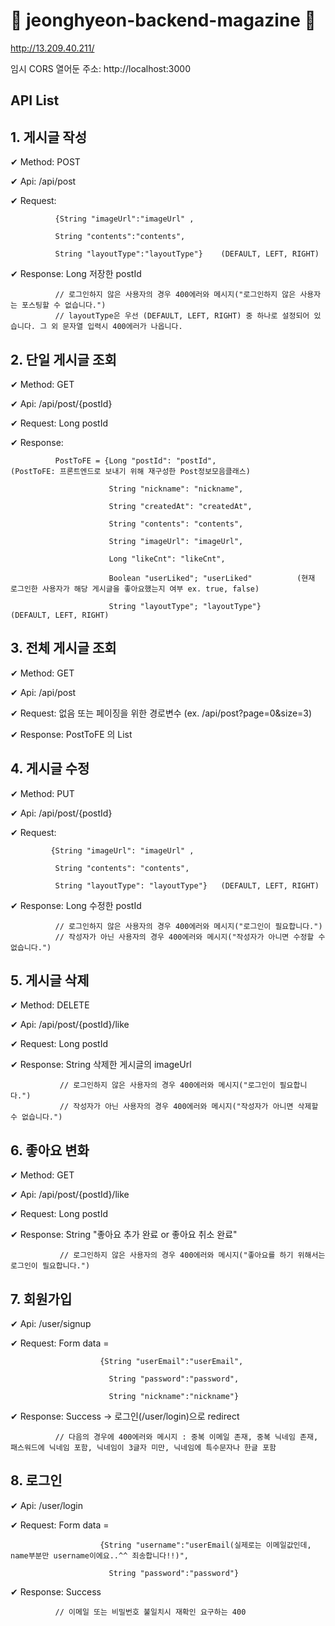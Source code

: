 # 🥨 jeonghyeon-backend-magazine 🥨
http://13.209.40.211/

임시 CORS 열어둔 주소: http://localhost:3000

## API List

## 1. 게시글 작성
  ✔︎ Method: POST
  
  ✔︎ Api: /api/post
  
  ✔︎ Request: 
  
              {String "imageUrl":"imageUrl" ,
  
              String "contents":"contents", 
              
              String "layoutType":"layoutType"}    (DEFAULT, LEFT, RIGHT)
              
  ✔︎ Response: Long 저장한 postId
              
              // 로그인하지 않은 사용자의 경우 400에러와 메시지("로그인하지 않은 사용자는 포스팅할 수 없습니다.")
              // layoutType은 우선 (DEFAULT, LEFT, RIGHT) 중 하나로 설정되어 있습니다. 그 외 문자열 입력시 400에러가 나옵니다.
              
## 2. 단일 게시글 조회              
  ✔︎ Method: GET
  
  ✔︎ Api: /api/post/{postId}
  
  ✔︎ Request: Long postId
  
  ✔︎ Response: 
                          
              PostToFE = {Long "postId": "postId",                  (PostToFE: 프론트엔드로 보내기 위해 재구성한 Post정보모음클래스)
  
                          String "nickname": "nickname",
                          
                          String "createdAt": "createdAt",
                          
                          String "contents": "contents",
                          
                          String "imageUrl": "imageUrl",
                          
                          Long "likeCnt": "likeCnt",
                          
                          Boolean "userLiked"; "userLiked"          (현재 로그인한 사용자가 해당 게시글을 좋아요했는지 여부 ex. true, false)
                          
                          String "layoutType"; "layoutType"}        (DEFAULT, LEFT, RIGHT)
              
## 3. 전체 게시글 조회
  ✔︎ Method: GET
  
  ✔︎ Api: /api/post
  
  ✔︎ Request: 없음 또는 페이징을 위한 경로변수 (ex. /api/post?page=0&size=3)
  
  ✔︎ Response: PostToFE 의 List 
  
  
## 4. 게시글 수정
  ✔︎ Method: PUT
  
  ✔︎ Api: /api/post/{postId}
  
  ✔︎ Request: 
            
             {String "imageUrl": "imageUrl" ,
  
              String "contents": "contents", 
  
              String "layoutType": "layoutType"}   (DEFAULT, LEFT, RIGHT)
  
  ✔︎ Response: Long 수정한 postId
  
              // 로그인하지 않은 사용자의 경우 400에러와 메시지("로그인이 필요합니다.")
              // 작성자가 아닌 사용자의 경우 400에러와 메시지("작성자가 아니면 수정할 수 없습니다.")
  
## 5. 게시글 삭제
  ✔︎ Method: DELETE
  
  ✔︎ Api: /api/post/{postId}/like
  
  ✔︎ Request: Long postId
  
  ✔︎ Response: String 삭제한 게시글의 imageUrl
  
               // 로그인하지 않은 사용자의 경우 400에러와 메시지("로그인이 필요합니다.")
               // 작성자가 아닌 사용자의 경우 400에러와 메시지("작성자가 아니면 삭제할 수 없습니다.")
  
## 6. 좋아요 변화
  ✔︎ Method: GET
  
  ✔︎ Api: /api/post/{postId}/like
  
  ✔︎ Request: Long postId
  
  ✔︎ Response: String "좋아요 추가 완료 or 좋아요 취소 완료" 
  
               // 로그인하지 않은 사용자의 경우 400에러와 메시지("좋아요를 하기 위해서는 로그인이 필요합니다.")
               
## 7. 회원가입
  ✔︎ Api: /user/signup
  
  ✔︎ Request: Form data = 
  
                        {String "userEmail":"userEmail",
  
                          String "password":"password",
  
                          String "nickname":"nickname"}
  
  ✔︎ Response: Success -> 로그인(/user/login)으로 redirect
  
              // 다음의 경우에 400에러와 메시지 : 중복 이메일 존재, 중복 닉네임 존재, 패스워드에 닉네임 포함, 닉네임이 3글자 미만, 닉네임에 특수문자나 한글 포함
              
## 8. 로그인
  ✔︎ Api: /user/login
  
  ✔︎ Request: Form data = 
  
                        {String "username":"userEmail(실제로는 이메일값인데, name부분만 username이에요..^^ 죄송합니다!!)",
  
                          String "password":"password"}
  
  ✔︎ Response: Success
  
              // 이메일 또는 비밀번호 불일치시 재확인 요구하는 400
  
  
